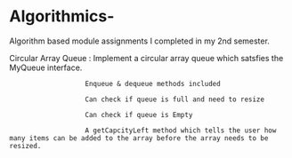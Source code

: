 # Algorithmics-

Algorithm based module assignments I completed in my 2nd semester.

Circular Array Queue : Implement a circular array queue which satsfies the MyQueue interface.

                       Enqueue & dequeue methods included
                       
                       Can check if queue is full and need to resize
                       
                       Can check if queue is Empty
                       
                       A getCapcityLeft method which tells the user how many items can be added to the array before the array needs to be resized.
